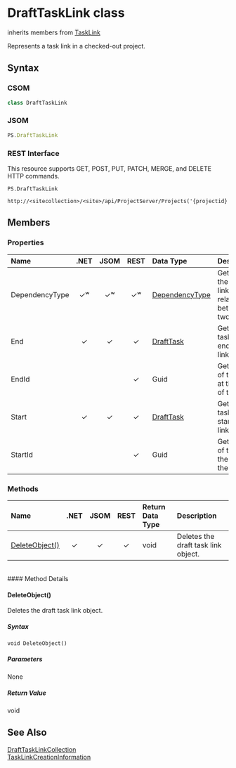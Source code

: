 [comment]: # (Name:DraftTaskLink)
[comment]: # (Name:Microsoft.ProjectServer.DraftTaskLink)
[comment]: # (Type:class)
[comment]: # (Status:Verified)

# <a name="name"></a>DraftTaskLink class

inherits members from [TaskLink](TaskLink.md)<br/>

<a name="description"></a>Represents a task link in a checked-out project.

## <a name="syntax"></a>Syntax

### CSOM

```C#
class DraftTaskLink 
```
### JSOM

```JavaScript
PS.DraftTaskLink
```
### REST Interface

This resource supports GET, POST, PUT, PATCH, MERGE, and DELETE HTTP commands.

```
PS.DraftTaskLink

http://<sitecollection>/<site>/api/ProjectServer/Projects('{projectid}')/Draft/TaskLinks('{linkid}')
```

## <a name="members"></a>Members

### <a name="properties"></a>Properties

|**Name**|**.NET**|**JSOM**|**REST**|**Data Type**|**Description**|
|:-----|:-----:|:-----:|:-----:|:-----|:-----|
|<a name="DependencyType"></a>DependencyType|&#x2713;&#x02B7;|&#x2713;&#x02B7;|&#x2713;&#x02B7;|[DependencyType](DependencyType.md)|Gets or sets the type of link relationship between two tasks.|
|<a name="End"></a>End|&#x2713;|&#x2713;|&#x2713;|[DraftTask](DraftTask.md)|Gets the task at the end of the link.|
|<a name="EndId"></a>EndId|||&#x2713;|Guid|Gets the id of the task at the end of the link.|
|<a name="Start"></a>Start|&#x2713;|&#x2713;|&#x2713;|[DraftTask](DraftTask.md)|Gets the task at the start of the link.|
|<a name="StartId"></a>StartId|||&#x2713;|Guid|Gets the id of the at the start of the link.|

### <a name="methods"></a>Methods

|**Name**|**.NET**|**JSOM**|**REST**|**Return Data Type**|**Description**|
|:-----|:-----:|:-----:|:-----:|:-----|:-----|
|[DeleteObject()](#DeleteObject__)|&#x2713;|&#x2713;|&#x2713;|void|Deletes the draft task link object.|

<br/>
#### Method Details

#### <a name="DeleteObject__"></a>DeleteObject()

Deletes the draft task link object.

##### Syntax

```
void DeleteObject()
```

##### Parameters

None

##### Return Value

void

## <a name="seeAlso"></a>See Also

[DraftTaskLinkCollection](DraftTaskLinkCollection.md)<br/>
[TaskLinkCreationInformation](TaskLinkCreationInformation.md)<br/>
